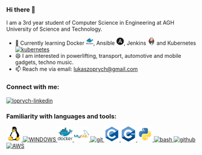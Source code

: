 <h3>Hi there 👋 </h3>

<p>
  I am a 3rd year student of Computer Science in Engineering at AGH University of Science and Technology.
</p>

<ul>
  <li>🌱 Currently learning Docker <a href="https://www.docker.com/" target="_blank" rel="noreferrer"><img src="https://raw.githubusercontent.com/devicons/devicon/master/icons/docker/docker-original-wordmark.svg" alt="docker" width="20" height="20"/></a>, Ansible <a href="https://www.ansible.com/" target="_blank" rel="noreferrer"><img src="https://raw.githubusercontent.com/devicons/devicon/master/icons/ansible/ansible-original.svg" alt="ansible" width="20" height="20"/></a>, Jenkins <a href="https://www.jenkins.io/" target="_blank" rel="noreferrer"><img src="https://raw.githubusercontent.com/devicons/devicon/master/icons/jenkins/jenkins-original.svg" alt="jenkins" width="20" height="20"/></a> and Kubernetes <a href="https://kubernetes.io" target="_blank" rel="noreferrer"><img src="https://www.vectorlogo.zone/logos/kubernetes/kubernetes-icon.svg" alt="kubernetes" width="20" height="20"/></a></li>
  <li>😄 I am interested in powerlifting, transport, automotive and mobile gadgets, techno music.</li>
  <li>📫 Reach me via email: <a href="mailto:lukaszoprych@gmail.com">lukaszoprych@gmail.com</a></li>
</ul>

<h3 align="left">Connect with me:</h3>
<p align="left">
  <a href="https://www.linkedin.com/in/loprych/" target="_blank" rel="noreferrer">
    <img align="center" src="https://raw.githubusercontent.com/rahuldkjain/github-profile-readme-generator/master/src/images/icons/Social/linked-in-alt.svg" alt="loprych-linkedin" height="30" width="40"/>
  </a>
</p>

<h3>Familiarity with languages and tools:</h3>
<div>
  <a href="https://www.linux.org/" target="_blank" rel="noreferrer">
    <img src="https://raw.githubusercontent.com/devicons/devicon/master/icons/linux/linux-original.svg" alt="linux" width="40" height="40"/>
  </a>
  <a href="https://www.microsoft.com/pl-pl/software-download/windows10" target="_blank" rel="noreferrer">
    <img src="https://img.icons8.com/color/512/windows-10.png" alt="WINDOWS" width="40" height="40"/>
  </a>
  <a href="https://www.docker.com/" target="_blank" rel="noreferrer">
    <img src="https://raw.githubusercontent.com/devicons/devicon/master/icons/docker/docker-original-wordmark.svg" alt="docker" width="40" height="40"/>
  </a>
  <a href="https://www.mysql.com/" target="_blank" rel="noreferrer">
    <img src="https://raw.githubusercontent.com/devicons/devicon/master/icons/mysql/mysql-original-wordmark.svg" alt="mysql" width="40" height="40"/>
  </a>
  <a href="https://git-scm.com/" target="_blank" rel="noreferrer">
    <img src="https://www.vectorlogo.zone/logos/git-scm/git-scm-icon.svg" alt="git" width="40" height="40"/>
  </a>
    <a href="https://www.cprogramming.com/" target="_blank" rel="noreferrer">
    <img src="https://raw.githubusercontent.com/devicons/devicon/master/icons/c/c-original.svg" alt="c" width="40" height="40"/>
  </a>
  <a href="https://www.w3schools.com/cpp/" target="_blank" rel="noreferrer">
    <img src="https://raw.githubusercontent.com/devicons/devicon/master/icons/cplusplus/cplusplus-original.svg" alt="cplusplus" width="40" height="40"/>
  </a>
  <a href="https://www.python.org" target="_blank" rel="noreferrer">
    <img src="https://raw.githubusercontent.com/devicons/devicon/master/icons/python/python-original.svg" alt="python" width="40" height="40"/>
  </a>
  <a href="https://en.wikipedia.org/wiki/Bash_(Unix_shell)" target="_blank" rel="noreferrer">
    <img src="https://raw.githubusercontent.com/jmnote/z-icons/master/svg/bash.svg" alt="bash" width="40" height="40"/>
  </a>
  <a href="https://github.com" target="_blank" rel="noreferrer">
    <img src="https://raw.githubusercontent.com/jmnote/z-icons/master/svg/github.svg" alt="github" width="40" height="40"/>
  </a>
  <a href="https://aws.amazon.com/free/?trk=66441bc6-e4bc-4a33-aafb-45319d9c5b51&sc_channel=ps&s_kwcid=AL!4422!3!453071974957!e!!g!!aws&ef_id=Cj0KCQiA_P6dBhD1ARIsAAGI7HBTEA3K8VjJOP5SXlcXnqE57Rg4dOYpuTXqIvoM20Mlm-BPf3UL7zIaAmIrEALw_wcB:G:s&s_kwcid=AL!4422!3!453071974957!e!!g!!aws" target="_blank" rel="noreferrer">
    <img src="https://img.icons8.com/color/512/amazon-web-services.png" alt="AWS" width="40" height="40"/>
  </a>
</div>
